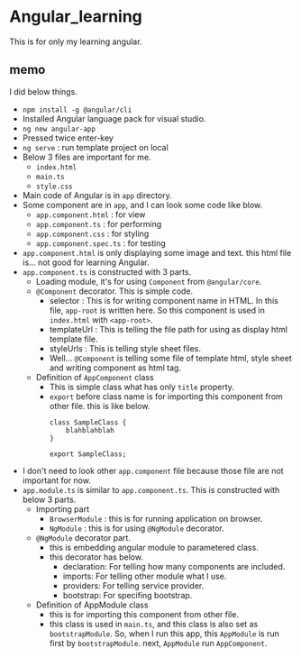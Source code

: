 # Angular_learning
This is for only my learning angular.

## memo
I did below things.
- `npm install -g @angular/cli`
- Installed Angular language pack for visual studio.
- `ng new angular-app`
- Pressed twice enter-key
- `ng serve` : run template project on local
- Below 3 files are important for me.
    - `index.html`
    - `main.ts`
    - `style.css`
- Main code of Angular is in `app` directory.
- Some component are in `app`, and I can look some code like blow.
    - `app.component.html` : for view
    - `app.component.ts` : for performing
    - `app.component.css` : for styling
    - `app.component.spec.ts` : for testing
- `app.component.html` is only displaying some image and text. this html file is... not good for learning Angular.
- `app.component.ts` is constructed with 3 parts.
    - Loading module, it's for using `Component` from `@angular/core`.
    - `@Component` decorator. This is simple code.
        - selector : This is for writing component name in HTML. In this file, `app-root` is written here. So this component is used in `index.html` with `<app-root>`.
        - templateUrl : This is telling the file path for using as display html template file.
        - styleUrls : This is telling style sheet files.
        - Well... `@Component` is telling some file of template html, style sheet and writing component as html tag.
    - Definition of `AppComponent` class
        - This is simple class what has only `title` property.
        - `export` before class name is for importing this component from other file. this is like below.
            ```
            class SampleClass {
                blahblahblah
            }

            export SampleClass;
            ```
- I don't need to look other `app.component` file because those file are not important for now.
- `app.module.ts` is similar to `app.component.ts`. This is constructed with below 3 parts.
    - Importing part
        - `BrowserModule` : this is for running application on browser.
        - `NgModule` : this is for using `@NgModule` decorator.
    - `@NgModule` decorator part.
        - this is embedding angular module to parametered class.
        - this decorator has below.
            - declaration: For telling how many components are included.
            - imports: For telling other module what I use.
            - providers: For telling service provider. 
            - bootstrap: For specifing bootstrap.
    - Definition of AppModule class
        - this is for importing this component from other file.
        - this class is used in `main.ts`, and this class is also set as `bootstrapModule`. So, when I run this app, this `AppModule` is run first by `bootstrapModule`. next, `AppModule` run `AppComponent`.
